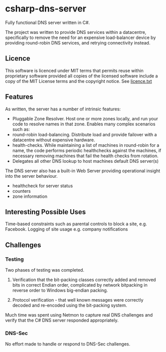 # csharp-dns-server

Fully functional DNS server written in C#.

The project was written to provide DNS services within a datacentre, specifically to remove the need for an expensive load-balancer device by providing round-robin DNS services, and retrying connectivity instead.

## Licence
This software is licenced under MIT terms that permits reuse within proprietary software provided all copies of the licensed software include a copy of the MIT License terms and the copyright notice.  See [licence.txt](./licence.txt)

## Features

As written, the server has a number of intrinsic features:

 - Pluggable Zone Resolver.  Host one or more zones locally, and run your code to resolve names in that zone.  Enables many complex scenarios such as:
 - round-robin load-balancing.  Distribute load and provide failover with a datacentre without expensive hardware.
 - health-checks.  While maintaining a list of machines in round-robin for a name, the code performs periodic healthchecks against the machines, if necessary removing machines that fail the health checks from rotation.
 - Delegates all other DNS lookup to host machines default DNS server(s)

The DNS server also has a built-in Web Server providing operational insight into the server behaviour.
- healthcheck for server status
- counters
- zone information

## Interesting Possible Uses
Time-based constraints such as parental controls to block a site, e.g. Facebook.
Logging of site usage e.g. company notifications

## Challenges

### Testing

Two phases of testing was completed.
1) Verification that the bit-packing classes correctly added and removed bits in correct Endian order, complicated by network bitpacking in reverse order to Windows big-endian packing.

2) Protocol verification - that well known messages were correctly decoded and re-encoded using the bit-packing system.

Much time was spent using Netmon to capture real DNS challenges and verify that the C# DNS server responded appropriately.

### DNS-Sec
No effort made to handle or respond to DNS-Sec challenges.
